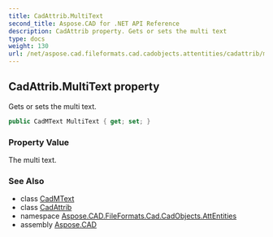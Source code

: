 ```yaml
---
title: CadAttrib.MultiText
second_title: Aspose.CAD for .NET API Reference
description: CadAttrib property. Gets or sets the multi text
type: docs
weight: 130
url: /net/aspose.cad.fileformats.cad.cadobjects.attentities/cadattrib/multitext/
---
```

## CadAttrib.MultiText property

Gets or sets the multi text.

```csharp
public CadMText MultiText { get; set; }
```

### Property Value

The multi text.

### See Also

* class [CadMText](../../../aspose.cad.fileformats.cad.cadobjects/cadmtext/)
* class [CadAttrib](../)
* namespace [Aspose.CAD.FileFormats.Cad.CadObjects.AttEntities](../../cadattrib/)
* assembly [Aspose.CAD](../../../)


